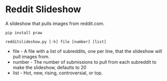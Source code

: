 Reddit Slideshow
================

A slideshow that pulls images from reddit.com.

`pip install praw`

`redditslideshow.py [-h] file [number] [list]`

 - file - A file with a list of subreddits, one per line, that the slideshow will pull images from.
 - number - The number of submissions to pull from each subreddit to make the slideshow, defaults to 20
 - list - Hot, new, rising, controversial, or top.
